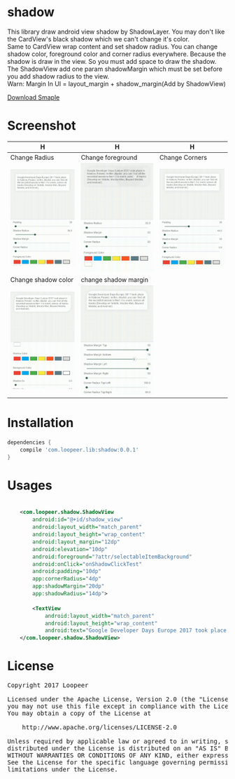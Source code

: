 # shadow

This library draw android view shadow by ShadowLayer. You may don't like the CardView's black shadow which we can't change it's color.   
Same to CardView wrap content and set shadow radius. You can change shadow color, foreground color and corner radius everywhere.
Because the shadow is draw in the view. So you must add space to draw the shadow. The ShadowView add one param shadowMargin which must be set before you add shadow radius to the view.  
Warn: Margin In UI = layout_margin + shadow_margin(Add by ShadowView)
  
[Download Smaple](https://github.com/loopeer/shadow/releases/download/v0.0.1/app-debug.apk)

Screenshot
====

|H|H|H|
|---|---|---|
|Change Radius|Change foreground|Change Corners|
|![](/screenshot/shadow_radius.gif)|![](/screenshot/shadow_foreground.gif)|![](/screenshot/shadow_corners.gif)|
|Change shadow color|change shadow margin||
|![](/screenshot/shadow_color.gif)|![](/screenshot/shadow_margin_hide.gif)||


Installation
====
```groovy
dependencies {
    compile 'com.loopeer.lib:shadow:0.0.1'
}
```
Usages
====
```xml

    <com.loopeer.shadow.ShadowView
        android:id="@+id/shadow_view"
        android:layout_width="match_parent"
        android:layout_height="wrap_content"
        android:layout_margin="12dp"
        android:elevation="10dp"
        android:foreground="?attr/selectableItemBackground"
        android:onClick="onShadowClickTest"
        android:padding="10dp"
        app:cornerRadius="4dp"
        app:shadowMargin="20dp"
        app:shadowRadius="14dp">

        <TextView
            android:layout_width="match_parent"
            android:layout_height="wrap_content"
            android:text="Google Developer Days Europe 2017 took place in Krakow, Poland. In this playlist, you can find all the recorded sessions from the event, across all tracks (Develop on Mobile, Mobile Web, Beyond Mobile, and Android)."/>
    </com.loopeer.shadow.ShadowView>
```

License
====
<pre>
Copyright 2017 Loopeer

Licensed under the Apache License, Version 2.0 (the "License");
you may not use this file except in compliance with the License.
You may obtain a copy of the License at

    http://www.apache.org/licenses/LICENSE-2.0

Unless required by applicable law or agreed to in writing, software
distributed under the License is distributed on an "AS IS" BASIS,
WITHOUT WARRANTIES OR CONDITIONS OF ANY KIND, either express or implied.
See the License for the specific language governing permissions and
limitations under the License.
</pre>
